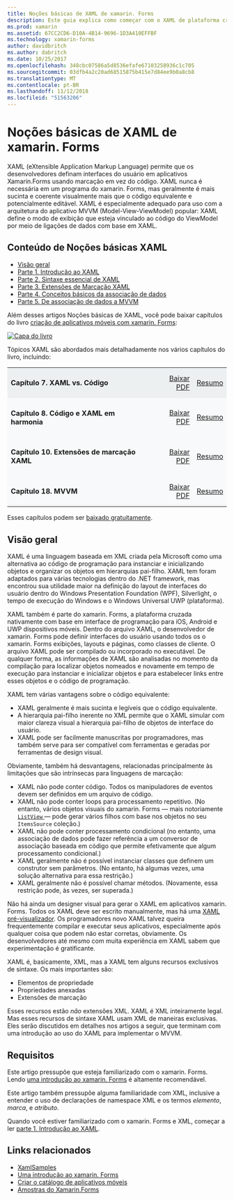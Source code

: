 ```yaml
---
title: Noções básicas de XAML de xamarin. Forms
description: Este guia explica como começar com o XAML de plataforma cruzada para dispositivos móveis. XAML permite que os desenvolvedores definam interfaces do usuário em aplicativos xamarin. Forms usando marcação em vez de código.
ms.prod: xamarin
ms.assetid: 67CC2CD6-D10A-4B14-9696-1D3A410EFFBF
ms.technology: xamarin-forms
author: davidbritch
ms.author: dabritch
ms.date: 10/25/2017
ms.openlocfilehash: 348cbc07586a5d8536efafe67103258936c1c705
ms.sourcegitcommit: 03dfb4a2c20ad68515875b415e7d84ee9b0a8cb8
ms.translationtype: MT
ms.contentlocale: pt-BR
ms.lasthandoff: 11/12/2018
ms.locfileid: "51563206"
---
```

# <a name="xamarinforms-xaml-basics"></a>Noções básicas de XAML de xamarin. Forms

XAML (eXtensible Application Markup Language) permite que os desenvolvedores definam interfaces do usuário em aplicativos Xamarin.Forms usando marcação em vez do código. XAML nunca é necessária em um programa do xamarin. Forms, mas geralmente é mais sucinta e coerente visualmente mais que o código equivalente e potencialmente editável. XAML é especialmente adequado para uso com a arquitetura do aplicativo MVVM (Model-View-ViewModel) popular: XAML define o modo de exibição que esteja vinculado ao código do ViewModel por meio de ligações de dados com base em XAML.

## <a name="xaml-basics-contents"></a>Conteúdo de Noções básicas XAML

* [Visão geral](#Overview)
* [Parte 1. Introdução ao XAML](~/xamarin-forms/xaml/xaml-basics/get-started-with-xaml.md)
* [Parte 2. Sintaxe essencial de XAML](~/xamarin-forms/xaml/xaml-basics/essential-xaml-syntax.md)
* [Parte 3. Extensões de Marcação XAML](~/xamarin-forms/xaml/xaml-basics/xaml-markup-extensions.md)
* [Parte 4. Conceitos básicos da associação de dados](~/xamarin-forms/xaml/xaml-basics/data-binding-basics.md)
* [Parte 5. De associação de dados a MVVM](~/xamarin-forms/xaml/xaml-basics/data-bindings-to-mvvm.md)

Além desses artigos Noções básicas de XAML, você pode baixar capítulos do livro [criação de aplicativos móveis com xamarin. Forms](~/xamarin-forms/creating-mobile-apps-xamarin-forms/index.md):

[![](images/cover-sml.png "Capa do livro")](~/xamarin-forms/creating-mobile-apps-xamarin-forms/index.md)

Tópicos XAML são abordados mais detalhadamente nos vários capítulos do livro, incluindo:

<table style="border:0px; box-shadow:0 0px 0px" cellpadding="0" cellspacing="2" border="0" width="85%">
<tr style="background:#ecf0f1">
  <td style="border:0px;">
    <h4>Capítulo 7. XAML vs. Código</h4>
  </td>
  <td style="border:0px;" align="right"><a href="https://download.xamarin.com/developer/xamarin-forms-book/XamarinFormsBook-Ch07-Apr2016.pdf">Baixar PDF</a> </td>
  <td style="border:0px;" align="right"><a href="~/xamarin-forms/creating-mobile-apps-xamarin-forms/summaries/chapter07.md">Resumo</a></td>
</tr>
<tr style="background:#f8f9fa">
  <td style="border:0px;">
    <h4>Capítulo 8. Código e XAML em harmonia</h4>
  </td>
  <td style="border:0px;" align="right"><a href="https://download.xamarin.com/developer/xamarin-forms-book/XamarinFormsBook-Ch08-Apr2016.pdf">Baixar PDF</a> </td>
  <td style="border:0px;" align="right"><a href="~/xamarin-forms/creating-mobile-apps-xamarin-forms/summaries/chapter08.md">Resumo</a></td>
</tr>
<tr style="background:#f8f9fa">
  <td style="border:0px;">
    <h4>Capítulo 10. Extensões de marcação XAML</h4>
  </td>
  <td style="border:0px;" align="right"><a href="https://download.xamarin.com/developer/xamarin-forms-book/XamarinFormsBook-Ch10-Apr2016.pdf">Baixar PDF</a> </td>
  <td style="border:0px;" align="right"><a href="~/xamarin-forms/creating-mobile-apps-xamarin-forms/summaries/chapter10.md">Resumo</a></td>
</tr>
<tr style="background:#f8f9fa">
  <td style="border:0px;">
    <h4>Capítulo 18. MVVM</h4>
  </td>
  <td style="border:0px;" align="right"><a href="https://download.xamarin.com/developer/xamarin-forms-book/XamarinFormsBook-Ch18-Apr2016.pdf">Baixar PDF</a> </td>
  <td style="border:0px;" align="right"><a href="~/xamarin-forms/creating-mobile-apps-xamarin-forms/summaries/chapter18.md">Resumo</a></td></tr>
</table>

Esses capítulos podem ser [baixado gratuitamente](~/xamarin-forms/creating-mobile-apps-xamarin-forms/index.md).

<a name="Overview" />

## <a name="overview"></a>Visão geral

XAML é uma linguagem baseada em XML criada pela Microsoft como uma alternativa ao código de programação para instanciar e inicializando objetos e organizar os objetos em hierarquias pai-filho. XAML tem foram adaptados para várias tecnologias dentro do .NET framework, mas encontrou sua utilidade maior na definição do layout de interfaces do usuário dentro do Windows Presentation Foundation (WPF), Silverlight, o tempo de execução do Windows e o Windows Universal UWP (plataforma).

XAML também é parte do xamarin. Forms, a plataforma cruzada nativamente com base em interface de programação para iOS, Android e UWP dispositivos móveis. Dentro do arquivo XAML, o desenvolvedor de xamarin. Forms pode definir interfaces do usuário usando todos os o xamarin. Forms exibições, layouts e páginas, como classes de cliente. O arquivo XAML pode ser compilado ou incorporado no executável. De qualquer forma, as informações de XAML são analisadas no momento da compilação para localizar objetos nomeados e novamente em tempo de execução para instanciar e inicializar objetos e para estabelecer links entre esses objetos e o código de programação.

XAML tem várias vantagens sobre o código equivalente:

-  XAML geralmente é mais sucinta e legíveis que o código equivalente.
-  A hierarquia pai-filho inerente no XML permite que o XAML simular com maior clareza visual a hierarquia pai-filho de objetos de interface do usuário.
-  XAML pode ser facilmente manuscritas por programadores, mas também serve para ser compatível com ferramentas e geradas por ferramentas de design visual.

Obviamente, também há desvantagens, relacionadas principalmente às limitações que são intrínsecas para linguagens de marcação:

-  XAML não pode conter código. Todos os manipuladores de eventos devem ser definidos em um arquivo de código.
-  XAML não pode conter loops para processamento repetitivo. (No entanto, vários objetos visuais do xamarin. Forms — mais notoriamente [ `ListView` ](xref:Xamarin.Forms.ListView) — pode gerar vários filhos com base nos objetos no seu `ItemsSource` coleção.)
-  XAML não pode conter processamento condicional (no entanto, uma associação de dados pode fazer referência a um conversor de associação baseada em código que permite efetivamente que algum processamento condicional.)
-  XAML geralmente não é possível instanciar classes que definem um construtor sem parâmetros. (No entanto, há algumas vezes, uma solução alternativa para essa restrição.)
-  XAML geralmente não é possível chamar métodos. (Novamente, essa restrição pode, às vezes, ser superada.)

Não há ainda um designer visual para gerar o XAML em aplicativos xamarin. Forms. Todos os XAML deve ser escrito manualmente, mas há uma [XAML pré-visualizador](~/xamarin-forms/xaml/xaml-previewer.md). Os programadores novo XAML talvez queira frequentemente compilar e executar seus aplicativos, especialmente após qualquer coisa que podem não estar corretas, obviamente. Os desenvolvedores até mesmo com muita experiência em XAML sabem que experimentação é gratificante.

XAML é, basicamente, XML, mas a XAML tem alguns recursos exclusivos de sintaxe. Os mais importantes são:

- Elementos de propriedade
- Propriedades anexadas
- Extensões de marcação

Esses recursos estão *não* extensões XML. XAML é XML inteiramente legal. Mas esses recursos de sintaxe XAML usam XML de maneiras exclusivas. Eles serão discutidos em detalhes nos artigos a seguir, que terminam com uma introdução ao uso do XAML para implementar o MVVM.

## <a name="requirements"></a>Requisitos

Este artigo pressupõe que esteja familiarizado com o xamarin. Forms. Lendo [uma introdução ao xamarin. Forms](~/xamarin-forms/get-started/introduction-to-xamarin-forms.md) é altamente recomendável.

Este artigo também pressupõe alguma familiaridade com XML, inclusive a entender o uso de declarações de namespace XML e os termos *elemento*, *marca*, e *atributo*.

Quando você estiver familiarizado com o xamarin. Forms e XML, começar a ler [parte 1. Introdução ao XAML](~/xamarin-forms/xaml/xaml-basics/get-started-with-xaml.md).



## <a name="related-links"></a>Links relacionados

- [XamlSamples](https://developer.xamarin.com/samples/xamarin-forms/XamlSamples/)
- [Uma introdução ao xamarin. Forms](~/xamarin-forms/get-started/introduction-to-xamarin-forms.md)
- [Criar o catálogo de aplicativos móveis](~/xamarin-forms/creating-mobile-apps-xamarin-forms/index.md)
- [Amostras do Xamarin.Forms](https://developer.xamarin.com/samples/xamarin-forms/all/)
